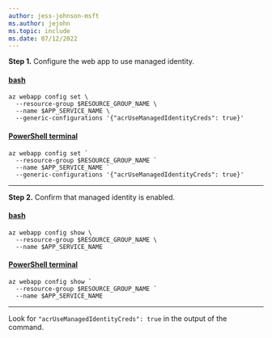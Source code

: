 ```yaml
---
author: jess-johnson-msft
ms.author: jejohn
ms.topic: include
ms.date: 07/12/2022
---
```


**Step 1.** Configure the web app to use managed identity.

#### [bash](#tab/terminal-bash)

```azurecli
az webapp config set \
  --resource-group $RESOURCE_GROUP_NAME \
  --name $APP_SERVICE_NAME \
  --generic-configurations '{"acrUseManagedIdentityCreds": true}'
```

#### [PowerShell terminal](#tab/terminal-powershell)

```azurecli
az webapp config set `
  --resource-group $RESOURCE_GROUP_NAME `
  --name $APP_SERVICE_NAME `
  --generic-configurations '{"acrUseManagedIdentityCreds": true}'
```

---

**Step 2.** Confirm that managed identity is enabled.

#### [bash](#tab/terminal-bash)

```azurecli
az webapp config show \
  --resource-group $RESOURCE_GROUP_NAME \
  --name $APP_SERVICE_NAME 
```

#### [PowerShell terminal](#tab/terminal-powershell)

```azurecli
az webapp config show `
  --resource-group $RESOURCE_GROUP_NAME `
  --name $APP_SERVICE_NAME 
```

---

Look for `"acrUseManagedIdentityCreds": true` in the output of the command.